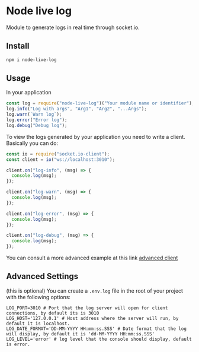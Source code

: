 # Node live log

Module to generate logs in real time through socket.io.

## Install

```bash
npm i node-live-log
```

## Usage

In your application

```js
const log = require("node-live-log")("Your module name or identifier");
log.info("Log with args", "Arg1", "Arg2", "...Args");
log.warn(`Warn log`);
log.error("Error log");
log.debug("Debug log");
```

To view the logs generated by your application you need to write a client. Basically you can do:

```js
const io = require("socket.io-client");
const client = io("ws://localhost:3010");

client.on("log-info", (msg) => {
  console.log(msg);
});

client.on("log-warn", (msg) => {
  console.log(msg);
});

client.on("log-error", (msg) => {
  console.log(msg);
});

client.on("log-debug", (msg) => {
  console.log(msg);
});
```

You can consult a more advanced example at this link [advanced client](exemple/client.js)

## Advanced Settings

(this is optional) You can create a `.env.log` file in the root of your project with the following options:

```dosini
LOG_PORT=3010 # Port that the log server will open for client connections, by default its is 3010
LOG_HOST='127.0.0.1' # Host address where the server will run, by default it is localhost.
LOG_DATE_FORMAT='DD-MM-YYYY HH:mm:ss.SSS' # Date format that the log will display, by default it is 'dd-MM-YYYY HH:mm:ss.SSS'
LOG_LEVEL='error' # log level that the console should display, default is error.
```
